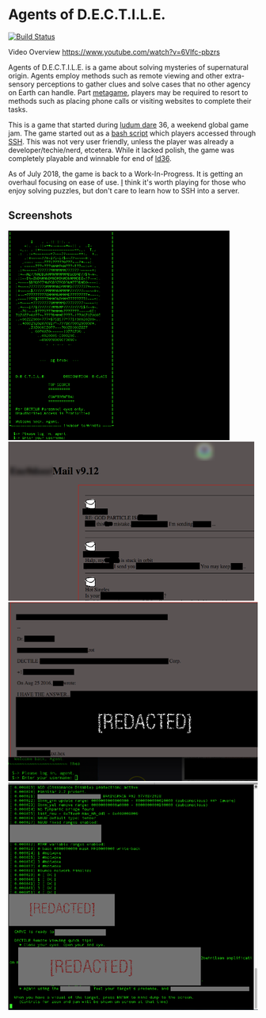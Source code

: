 # Agents of D.E.C.T.I.L.E.

[![Build Status](https://travis-ci.org/insanity54/ld36.svg?branch=master)](https://travis-ci.org/insanity54/ld36)

Video Overview https://www.youtube.com/watch?v=6VIfc-pbzrs

Agents of D.E.C.T.I.L.E. is a game about solving mysteries of supernatural origin. Agents employ methods such as remote viewing and other extra-sensory perceptions to gather clues and solve cases that no other agency on Earth can handle. Part [metagame](https://en.wikipedia.org/wiki/Metagaming), players may be required to resort to methods such as placing phone calls or visiting websites to complete their tasks.

This is a game that started during [ludum dare](http://ldjam.com/) 36, a weekend global game jam. The game started out as a [bash script](https://en.wikipedia.org/wiki/Bash_(Unix_shell)) which players accessed through [SSH](https://en.wikipedia.org/wiki/Secure_Shell). This was not very user friendly, unless the player was already a developer/techie/nerd, etcetera. While it lacked polish, the game was completely playable and winnable for end of [ld36](http://ludumdare.com/compo/ludum-dare-36/).

As of July 2018, the game is back to a Work-In-Progress. It is getting an overhaul focusing on ease of use. [I](https://grimtech.net/about) think it's worth playing for those who enjoy solving puzzles, but don't care to learn how to SSH into a server.

## Screenshots

![MOTD](https://raw.githubusercontent.com/insanity54/ld36/master/lib/promo/ss1-4.png)
![Mail Server](https://raw.githubusercontent.com/insanity54/ld36/master/lib/promo/ss2-1.png)
![Mail](https://raw.githubusercontent.com/insanity54/ld36/master/lib/promo/SS3.png)
![Remote Viewing](https://raw.githubusercontent.com/insanity54/ld36/master/lib/promo/SS4.png)

